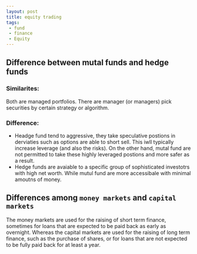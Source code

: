 ```yaml
---
layout: post
title: equity trading
tags:
 - fund
 - finance
 - Equity
---
```


## Difference between mutal funds and hedge funds

### Similarites:

Both are managed portfolios. There are manager (or managers) pick securities by certain strategy or algorithm.

### Difference:

- Headge fund tend to aggressive, they take speculative postions in derviaties such as options are able to short sell. This iwll typically increase leverage (and also the risks). On the other hand, mutal fund are not permitted to take these highly leveraged postions and more safer as a result.
- Hedge funds are avaiable to a specific group of sophisticated investotrs with high net worth. While mutul fund are more accessibale with minimal amoutns of money.


## Differences among `money markets` and `capital markets`

The money markets are used for the raising of short term finance, sometimes for loans that are expected to be paid back as early as overnight. Whereas the capital markets are used for the raising of long term finance, such as the purchase of shares, or for loans that are not expected to be fully paid back for at least a year.
